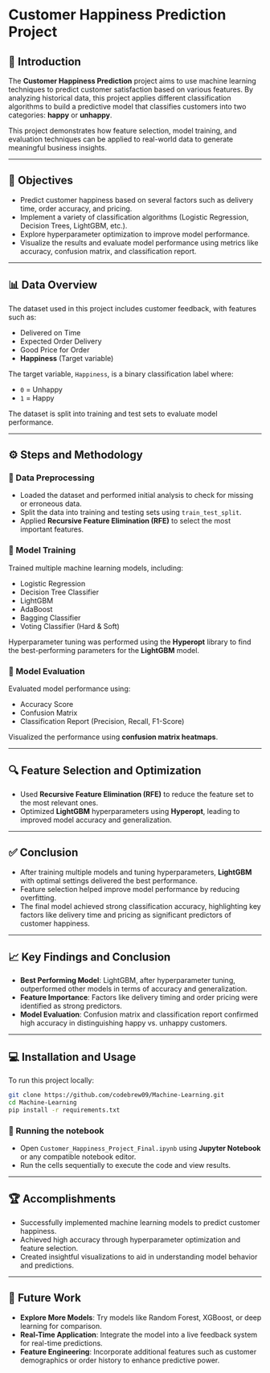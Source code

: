 # Customer Happiness Prediction Project

## 📌 Introduction  
The **Customer Happiness Prediction** project aims to use machine learning techniques to predict customer satisfaction based on various features. By analyzing historical data, this project applies different classification algorithms to build a predictive model that classifies customers into two categories: **happy** or **unhappy**.

This project demonstrates how feature selection, model training, and evaluation techniques can be applied to real-world data to generate meaningful business insights.

---

## 🎯 Objectives  

- Predict customer happiness based on several factors such as delivery time, order accuracy, and pricing.  
- Implement a variety of classification algorithms (Logistic Regression, Decision Trees, LightGBM, etc.).  
- Explore hyperparameter optimization to improve model performance.  
- Visualize the results and evaluate model performance using metrics like accuracy, confusion matrix, and classification report.

---

## 📊 Data Overview  

The dataset used in this project includes customer feedback, with features such as:  

- Delivered on Time  
- Expected Order Delivery  
- Good Price for Order  
- **Happiness** (Target variable)

The target variable, `Happiness`, is a binary classification label where:  

- `0` = Unhappy  
- `1` = Happy  

The dataset is split into training and test sets to evaluate model performance.

---

## ⚙️ Steps and Methodology

### 🔹 Data Preprocessing  

- Loaded the dataset and performed initial analysis to check for missing or erroneous data.  
- Split the data into training and testing sets using `train_test_split`.  
- Applied **Recursive Feature Elimination (RFE)** to select the most important features.

### 🔹 Model Training  

Trained multiple machine learning models, including:  

- Logistic Regression  
- Decision Tree Classifier  
- LightGBM  
- AdaBoost  
- Bagging Classifier  
- Voting Classifier (Hard & Soft)

Hyperparameter tuning was performed using the **Hyperopt** library to find the best-performing parameters for the **LightGBM** model.

### 🔹 Model Evaluation  

Evaluated model performance using:  

- Accuracy Score  
- Confusion Matrix  
- Classification Report (Precision, Recall, F1-Score)

Visualized the performance using **confusion matrix heatmaps**.

---

## 🔍 Feature Selection and Optimization  

- Used **Recursive Feature Elimination (RFE)** to reduce the feature set to the most relevant ones.  
- Optimized **LightGBM** hyperparameters using **Hyperopt**, leading to improved model accuracy and generalization.

---

## ✅ Conclusion  

- After training multiple models and tuning hyperparameters, **LightGBM** with optimal settings delivered the best performance.  
- Feature selection helped improve model performance by reducing overfitting.  
- The final model achieved strong classification accuracy, highlighting key factors like delivery time and pricing as significant predictors of customer happiness.

---

## 📈 Key Findings and Conclusion  

- **Best Performing Model**: LightGBM, after hyperparameter tuning, outperformed other models in terms of accuracy and generalization.  
- **Feature Importance**: Factors like delivery timing and order pricing were identified as strong predictors.  
- **Model Evaluation**: Confusion matrix and classification report confirmed high accuracy in distinguishing happy vs. unhappy customers.

---

## 💻 Installation and Usage  

To run this project locally:

```bash
git clone https://github.com/codebrew09/Machine-Learning.git
cd Machine-Learning
pip install -r requirements.txt
```

### 🧪 Running the notebook  

- Open `Customer_Happiness_Project_Final.ipynb` using **Jupyter Notebook** or any compatible notebook editor.  
- Run the cells sequentially to execute the code and view results.

---

## 🏆 Accomplishments  

- Successfully implemented machine learning models to predict customer happiness.  
- Achieved high accuracy through hyperparameter optimization and feature selection.  
- Created insightful visualizations to aid in understanding model behavior and predictions.

---

## 🚀 Future Work  

- **Explore More Models**: Try models like Random Forest, XGBoost, or deep learning for comparison.  
- **Real-Time Application**: Integrate the model into a live feedback system for real-time predictions.  
- **Feature Engineering**: Incorporate additional features such as customer demographics or order history to enhance predictive power.
